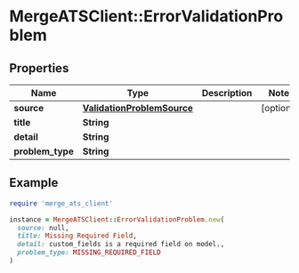 # MergeATSClient::ErrorValidationProblem

## Properties

| Name | Type | Description | Notes |
| ---- | ---- | ----------- | ----- |
| **source** | [**ValidationProblemSource**](ValidationProblemSource.md) |  | [optional] |
| **title** | **String** |  |  |
| **detail** | **String** |  |  |
| **problem_type** | **String** |  |  |

## Example

```ruby
require 'merge_ats_client'

instance = MergeATSClient::ErrorValidationProblem.new(
  source: null,
  title: Missing Required Field,
  detail: custom_fields is a required field on model.,
  problem_type: MISSING_REQUIRED_FIELD
)
```

